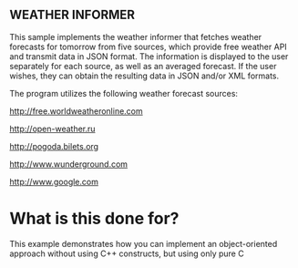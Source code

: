 ## WEATHER INFORMER

This sample implements the weather informer that fetches weather forecasts for tomorrow from five sources, which provide free weather API and transmit data in JSON format. The information is displayed to the user separately for each source, as well as an averaged forecast. If the user wishes, they can obtain the resulting data in JSON and/or XML formats.

The program utilizes the following weather forecast sources:

http://free.worldweatheronline.com

http://open-weather.ru

http://pogoda.bilets.org

http://www.wunderground.com

http://www.google.com


# What is this done for?

This example demonstrates how you can implement an object-oriented approach without using C++ constructs, but using only pure C
